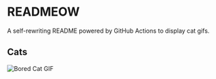 # READMEOW

A self-rewriting README powered by GitHub Actions to display cat gifs.

## Cats

![Bored Cat GIF](https://media1.giphy.com/media/mlvseq9yvZhba/200.gif?cid=9acd02da5ja62icgk2pxa0m0mzd42xlb1ypkc8br8t6fpt16&ep=v1_gifs_search&rid=200.gif&ct=g)
